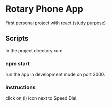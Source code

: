 # Rotary Phone App

First personal project with react (study purpose)

## Scripts

In the project directory run:

### npm start

run the app in development mode on port 3000.

### instructions

click on (i) icon next to Speed Dial.
